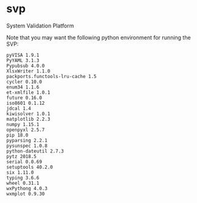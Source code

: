# svp
System Validation Platform

Note that you may want the following python environment for running the SVP:

    pyVISA 1.9.1
    PyYAML 3.1.3
    Pypubsub 4.0.0
    XlsxWriter 1.1.0
    packports.functools-lru-cache 1.5
    cycler 0.10.0
    enum34 1.1.6
    et-xmlfile 1.0.1
    future 0.16.0
    iso8601 0.1.12
    jdcal 1.4
    kiwisolver 1.0.1
    matplotlib 2.2.3
    numpy 1.15.1
    openpyxl 2.5.7
    pip 18.0
    pyparsing 2.2.1
    pysunspec 1.0.8
    python-dateutil 2.7.3
    pytz 2018.5
    serial 0.0.69
    setuptools 40.2.0
    six 1.11.0
    typing 3.6.6
    wheel 0.31.1
    wxPythong 4.0.3
    wxmplot 0.9.30
